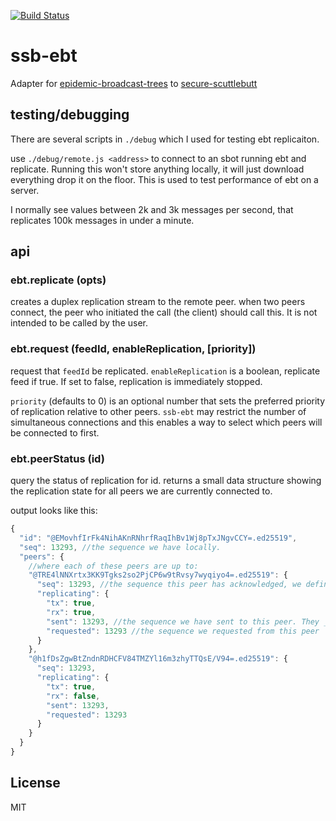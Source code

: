 [![Build Status](https://travis-ci.org/ssbc/ssb-ebt.svg?branch=master)](https://travis-ci.org/ssbc/ssb-ebt)

# ssb-ebt

Adapter for [epidemic-broadcast-trees](https://github.com/dominictarr/epidemic-broadcast-trees)
to [secure-scuttlebutt](http://scuttlebutt.nz/)


## testing/debugging

There are several scripts in `./debug` which I used for testing
ebt replicaiton.

use `./debug/remote.js <address>` to connect to an sbot running
ebt and replicate. Running this won't store anything locally,
it will just download everything drop it on the floor. This
is used to test performance of ebt on a server.

I normally see values between 2k and 3k messages per second,
that replicates 100k messages in under a minute.

## api

### ebt.replicate (opts)

creates a duplex replication stream to the remote peer.
when two peers connect, the peer who initiated the call
(the client) should call this. It is not intended to
be called by the user.

### ebt.request (feedId, enableReplication, [priority])

request that `feedId` be replicated. `enableReplication` is
a boolean, replicate feed if true. If set to false,
replication is immediately stopped.

`priority` (defaults to 0) is an optional number that sets the preferred priority of replication relative to other peers.  `ssb-ebt` may restrict the number of simultaneous connections and this enables a way to select which peers will be connected to first.

### ebt.peerStatus (id)

query the status of replication for id.
returns a small data structure showing the replication
state for all peers we are currently connected to.

output looks like this:
``` js
{
  "id": "@EMovhfIrFk4NihAKnRNhrfRaqIhBv1Wj8pTxJNgvCCY=.ed25519",
  "seq": 13293, //the sequence we have locally.
  "peers": {
    //where each of these peers are up to:
    "@TRE4lNNXrtx3KK9Tgks2so2PjCP6w9tRvsy7wyqiyo4=.ed25519": {
      "seq": 13293, //the sequence this peer has acknowledged, we definitely know they have this number.
      "replicating": {
        "tx": true,
        "rx": true,
        "sent": 13293, //the sequence we have sent to this peer. They _probably_ have this, but not gauranteed.
        "requested": 13293 //the sequence we requested from this peer
      }
    },
    "@h1fDsZgwBtZndnRDHCFV84TMZYl16m3zhyTTQsE/V94=.ed25519": {
      "seq": 13293,
      "replicating": {
        "tx": true,
        "rx": false,
        "sent": 13293,
        "requested": 13293
      }
    }
  }
}
```

## License

MIT

